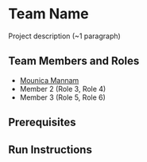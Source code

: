 # Team Name

Project description (~1 paragraph)

## Team Members and Roles

* [Mounica Mannam](https://github.com/MounicaMannam/CIS641-HW2-mannam)
* Member 2 (Role 3, Role 4)
* Member 3 (Role 5, Role 6)

## Prerequisites

## Run Instructions
